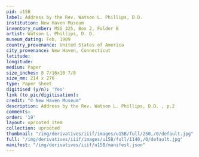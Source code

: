 ```yaml
---
pid: u15B
label: Address by the Rev. Watson L. Phillips, D.D.
institution: New Haven Museum
inventory_number: MSS 325, Box 2, Folder B
artist: Watson L. Phillips, D. D.
museum_dating: Feb, 1909
country_provenance: United States of America
city_provenance: New Haven, Connecticut
latitude:
longitude:
medium: Paper
size_inches: 8 7/16x10 7/8
size_mm: 214 x 276
type: Paper Sheet
digitised (y/n): 'Yes'
link (to pic/digitisation):
credit: "© New Haven Museum"
description: Address by the Rev. Watson L. Phillips, D.D. , p.2
comments:
order: '19'
layout: uprooted_item
collection: uprooted
thumbnail: "/img/derivatives/iiif/images/u15B/full/250,/0/default.jpg"
full: "/img/derivatives/iiif/images/u15B/full/1140,/0/default.jpg"
manifest: "/img/derivatives/iiif/u15B/manifest.json"
---
```

